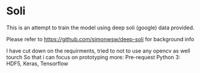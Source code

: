 # Soli
This is an attempt to train the model using deep soli (google) data provided.

Please refer to https://github.com/simonwsw/deep-soli for background info

I have cut down on the requirments, tried to not to use any opencv as well tourch
So that i can focus on prototyping more:
Pre-request
Python 3: HDF5, Keras, Tensorflow
